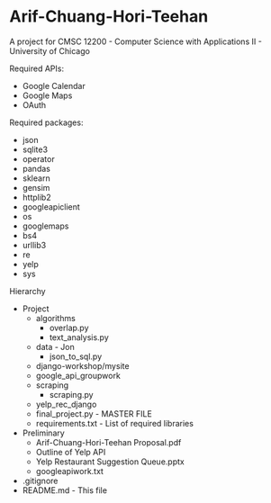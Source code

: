 # Arif-Chuang-Hori-Teehan

A project for CMSC 12200 - Computer Science with Applications II - University of Chicago

Required APIs:
- Google Calendar
- Google Maps
- OAuth

Required packages:
- json
- sqlite3
- operator
- pandas
- sklearn
- gensim
- httplib2
- googleapiclient
- os
- googlemaps
- bs4
- urllib3
- re
- yelp
- sys

Hierarchy
- Project
	- algorithms
		- overlap.py
		- text_analysis.py
	- data - Jon
		- json_to_sql.py
	- django-workshop/mysite
	- google_api_groupwork
	- scraping
		- scraping.py
	- yelp_rec_django
	- final_project.py - MASTER FILE
	- requirements.txt - List of required libraries
- Preliminary
	- Arif-Chuang-Hori-Teehan Proposal.pdf
	- Outline of Yelp API
	- Yelp Restaurant Suggestion Queue.pptx
	- googleapiwork.txt
- .gitignore
- README.md - This file
